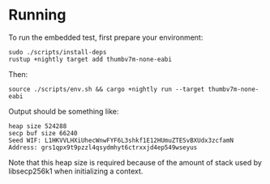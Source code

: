 # Running

To run the embedded test, first prepare your environment:

```shell
sudo ./scripts/install-deps
rustup +nightly target add thumbv7m-none-eabi
```

Then:

```shell
source ./scripts/env.sh && cargo +nightly run --target thumbv7m-none-eabi
```

Output should be something like:

```text
heap size 524288
secp buf size 66240
Seed WIF: L1HKVVLHXiUhecWnwFYF6L3shkf1E12HUmuZTESvBXUdx3zcfamN
Address: grs1qpx9t9pzzl4qsydmhyt6ctrxxjd4ep549wseyus
```

Note that this heap size is required because of the amount of stack used by libsecp256k1 when initializing a context.
